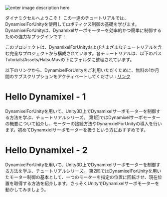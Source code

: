 ![enter image description here](https://images.squarespace-cdn.com/content/v1/63d93f3c1d22de05762b569c/bbbbf769-59d9-4597-9c00-7b4803f3cef8/DYNAMIXEL+FOR+UNITY.png?format=350w)

ダイナミクセルへようこそ！
この一連のチュートリアルでは、DynamixelForUnityを使用してロボティクス制御の基礎を学びます。DynamixelForUnityは、Dynamixelサーボモーターを効率的かつ簡単に制御するための強力なプラグインです！

このプロジェクトは、DynamixelForUnityおよびさまざまなチュートリアルを含む完全なプロジェクトから構成されています。各チュートリアルは、以下のパスTutorials/Assets/HatsuMuvの下にフォルダに整理されています。

以下のリンクから、DynamixelForUnityをご利用いただくために、無料の1か月間のサブスクリプションをアクティベートしてください : [リンク](https://www.hatsumuv.com/jp/service/dynamixelforunity)

# Hello Dynamixel - 1
DynamixelForUnityを用いて、Unity3D上でDynamixelサーボモーターを制御する方法を学ぶ、チュートリアルシリーズ。
第1回ではDynamixelサーボモーターの概要について紹介し、モーターの接続方法やDynamxielForUnityの導入を行います。初めてDynamxielサーボモーターを扱うという方におすすめです。

# Hello Dynamixel - 2
DynamixelForUnityを用いて、Unity3D上でDynamixelサーボモーターを制御する方法を学ぶ、チュートリアルシリーズ。
第2回ではDynamixelForUnityを用いたモーター制御の基本として、一つのモーターを指定の位置に回転させ、現在位置を取得する方法を紹介します。さっそくUnityでDynamixelサーボモーターを動かしてみましょう。 


